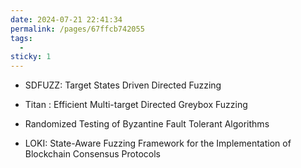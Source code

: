 ```yaml
---
date: 2024-07-21 22:41:34
permalink: /pages/67ffcb742055
tags: 
  -
sticky: 1
---
```


- SDFUZZ: Target States Driven Directed Fuzzing

- Titan : Efficient Multi-target Directed Greybox Fuzzing

- Randomized Testing of Byzantine Fault Tolerant Algorithms

- LOKI: State-Aware Fuzzing Framework for the Implementation of Blockchain Consensus Protocols